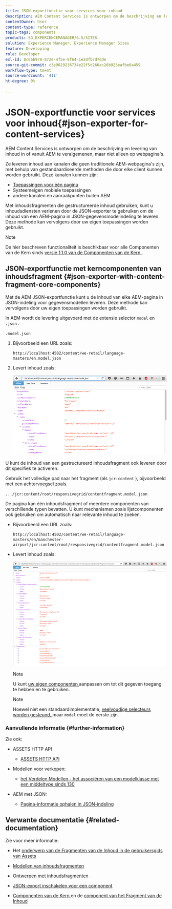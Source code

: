 ```yaml
---
title: JSON-exportfunctie voor services voor inhoud
description: AEM Content Services is ontworpen om de beschrijving en levering van inhoud in of vanuit AEM te veralgemenen, maar niet alleen op webpagina's. Ze leveren inhoud aan kanalen die geen traditionele AEM-webpagina's zijn, met behulp van gestandaardiseerde methoden die door elke client kunnen worden gebruikt.
contentOwner: User
content-type: reference
topic-tags: components
products: SG_EXPERIENCEMANAGER/6.5/SITES
solution: Experience Manager, Experience Manager Sites
feature: Developing
role: Developer
exl-id: 8c66b978-872e-4f5e-8f64-1e2dfb7d7dde
source-git-commit: c3e9029236734e22f5d266ac26b923eafbe0a459
workflow-type: tm+mt
source-wordcount: '411'
ht-degree: 0%

---
```


# JSON-exportfunctie voor services voor inhoud{#json-exporter-for-content-services}

AEM Content Services is ontworpen om de beschrijving en levering van inhoud in of vanuit AEM te veralgemenen, maar niet alleen op webpagina&#39;s.

Ze leveren inhoud aan kanalen die geen traditionele AEM-webpagina&#39;s zijn, met behulp van gestandaardiseerde methoden die door elke client kunnen worden gebruikt. Deze kanalen kunnen zijn:

* [Toepassingen voor één pagina](spa-walkthrough.md)
* Systeemeigen mobiele toepassingen
* andere kanalen en aanraakpunten buiten AEM

Met inhoudsfragmenten die gestructureerde inhoud gebruiken, kunt u inhoudsdiensten verlenen door de JSON-exporter te gebruiken om de inhoud van een AEM-pagina in JSON-gegevensmodelindeling te leveren. Deze methode kan vervolgens door uw eigen toepassingen worden gebruikt.

>[!NOTE]
>
>De hier beschreven functionaliteit is beschikbaar voor alle Componenten van de Kern sinds [ versie 1.1.0 van de Componenten van de Kern ](https://experienceleague.adobe.com/docs/experience-manager-core-components/using/introduction.html).

## JSON-exportfunctie met kerncomponenten van inhoudsfragment {#json-exporter-with-content-fragment-core-components}

Met de AEM JSON-exportfunctie kunt u de inhoud van elke AEM-pagina in JSON-indeling voor gegevensmodellen leveren. Deze methode kan vervolgens door uw eigen toepassingen worden gebruikt.

In AEM wordt de levering uitgevoerd met de extensie selector `model` en `.json` .

`.model.json`

1. Bijvoorbeeld een URL zoals:

   ```shell
   http://localhost:4502/content/we-retail/language-masters/en.model.json
   ```

1. Levert inhoud zoals:

   ![ chlimage_1-192 ](assets/chlimage_1-192.png)

U kunt de inhoud van een gestructureerd inhoudsfragment ook leveren door dit specifiek te activeren.

Gebruik het volledige pad naar het fragment (als `jcr:content` ), bijvoorbeeld met een achtervoegsel zoals.

`.../jcr:content/root/responsivegrid/contentfragment.model.json`

De pagina kan één inhoudsfragment of meerdere componenten van verschillende typen bevatten. U kunt mechanismen zoals lijstcomponenten ook gebruiken om automatisch naar relevante inhoud te zoeken.

* Bijvoorbeeld een URL zoals:

  ```shell
  http://localhost:4502/content/we-retail/language-masters/en/manchester-airport/jcr:content/root/responsivegrid/contentfragment.model.json
  ```

* Levert inhoud zoals:

  ![ chlimage_1-193 ](assets/chlimage_1-193.png)

  >[!NOTE]
  >
  >U kunt [ uw eigen componenten ](/help/sites-developing/json-exporter-components.md) aanpassen om tot dit gegeven toegang te hebben en te gebruiken.

  >[!NOTE]
  >
  >Hoewel niet een standaardimplementatie, [ veelvoudige selecteurs worden gesteund, ](json-exporter-components.md#multiple-selectors) maar `model` moet de eerste zijn.

### Aanvullende informatie {#further-information}

Zie ook:

* ASSETS HTTP API

   * [ASSETS HTTP API](/help/assets/mac-api-assets.md)

* Modellen voor verkopen:

   * [ het Verdelen Modellen - het associëren van een modelklasse met een middeltype sinds 130 ](https://sling.apache.org/documentation/bundles/models.html#associating-a-model-class-with-a-resource-type-since-130)

* AEM met JSON:

   * [Pagina-informatie ophalen in JSON-indeling](/help/sites-developing/pageinfo.md)

## Verwante documentatie {#related-documentation}

Zie voor meer informatie:

* Het [ onderwerp van de Fragmenten van de Inhoud in de gebruikersgids van Assets ](/help/assets/content-fragments/content-fragments.md)

* [Modellen van inhoudsfragmenten](/help/assets/content-fragments/content-fragments-models.md)
* [Ontwerpen met inhoudsfragmenten](/help/sites-authoring/content-fragments.md)
* [JSON-export inschakelen voor een component](/help/sites-developing/json-exporter-components.md)

* [ Componenten van de Kern ](https://experienceleague.adobe.com/docs/experience-manager-core-components/using/introduction.html) en de [ component van het Fragment van de Inhoud ](https://experienceleague.adobe.com/docs/experience-manager-core-components/using/wcm-components/content-fragment-component.html)
